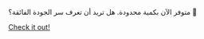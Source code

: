 متوفر الآن بكمية محدودة. هل تريد أن تعرف سر الجودة الفائقة؟ 💎

[Check it out!](https://www.facebook.com/share/17TW2PL6Tj/)